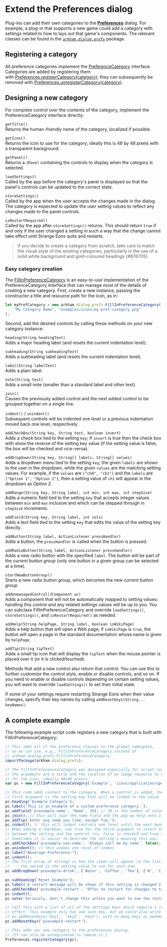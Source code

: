 # Extend the **Preferences** dialog

Plug-ins can add their own categories to the [**Preferences**](um-ui-preferences.md) dialog. For example, a plug-in that supports a new game could add a category with settings related to how to lays out that game's components. The relevant classes can be found in the [`arkham.dialog.prefs`](assets/javadoc/ca/cgjennings/apps/arkham/dialog/prefs/package-summary.html) package.

## Registering a category

All preference categories implement the [PreferenceCategory](assets/javadoc/ca/cgjennings/apps/arkham/dialog/prefs/PreferenceCategory.html) interface. Categories are added by registering them with [Preferences.registerCategory(category)](assets/javadoc/ca/cgjennings/apps/arkham/dialog/prefs/Preferences.html#registerCategory-ca.cgjennings.apps.arkham.dialog.prefs.PreferenceCategory-); they can subsequently be removed with [Preferences.unregisterCategory(category)](assets/javadoc/ca/cgjennings/apps/arkham/dialog/prefs/Preferences.html#unregisterCategory-ca.cgjennings.apps.arkham.dialog.prefs.PreferenceCategory-). 

## Designing a new category

For complete control over the contents of the category, implement the PreferenceCategory interface directly:

`getTitle()`  
Returns the human-friendly name of the category, localized if possible.

`getIcon()`  
Returns the icon to use for the category; ideally this is 48 by 48 pixels with a transparent background.

`getPanel()`  
Returns a `JPanel` containing the controls to display when the category is selected.

`loadSettings()`  
Called by the app before the category's panel is displayed so that the panel's controls can be updated to the correct state.

`storeSettings()`  
Called by the app when the user accepts the changes made in the dialog. The category is expected to update the user setting values to reflect any changes made to the panel controls.

`isRestartRequired()`  
Called by the app after `storeSettings()` returns. This should return `true` if and only if the user changed a setting in such a way that the change cannot take effect until Strange Eons quits and restarts.

> If you decide to create a category from scratch, take care to match the visual style of the existing categories, particularly in the use of a solid white background and gold-coloured headings (#876705).

### Easy category creation

The [FillInPreferenceCategory](assets/javadoc/ca/cgjennings/apps/arkham/dialog/prefs/FillInPreferenceCategory.html) is an easy-to-use implementation of the PreferenceCategory interface that can manage most of the details of creating a new category. First, create a new instance, passing the constructor a title and resource path for the icon, as in:

```js
let myPrefCategory = new arkham.dialog.prefs.FillInPreferenceCategory(
	"My Category Name", "examples/icons/my-pref-category.png"
);
```

Second, add the desired controls by calling these methods on your new category instance:

`heading(String headingText)`   
Adds a major heading label (and resets the current indentation level).

`subheading(String subheadingText)`  
Adds a subheading label (and resets the current indentation level).

`label(String labelText)`  
Adds a plain label.

`note(String text)`  
Adds a small note (smaller than a standard label and other text).

`join()`  
Causes the previously added control and the next added control to be grouped together on a single line.

`indent()` / `unindent()`  
Subsequent controls will be indented one level or a previous indentation moved back one level, respectively.

`addCheckBox(String key, String text, boolean invert)`  
Adds a check box tied to the setting `key`; if `invert` is true then the check box with show the reverse of the setting key value (if the setting value is false, the box will be checked and vice-versa).

`addDropDown(String key, String[] labels, String[] values)`  
Adds a dropdown menu tied to the setting `key`; the given `labels` are shown to the user in the dropdown, while the given `values` are the matching setting values. For example, if the `values` are `["ch0", "ch1"]` and the `labels` are `["Option 1", "Option 2"]`, then a setting value of `ch1` will appear in the dropdown as *Option 2*.

`addRange(String key, String label, int min, int max, int stepSize)`  
Adds a numeric field tied to the setting `key` that accepts integer values between `min` and `max` inclusive and which can be stepped through in `stepSize` increments.

`addField(String key, String label, int cols)`  
Adds a text field tied to the setting `key` that edits the value of the setting key directly.

`addButton(String label, ActionListener pressHandler)`  
Adds a button; the `pressHandler` is called when the button is pressed.

`addRadioButton(String label, ActionListener pressHandler)`  
Adds a new radio button with the specified `label`. The button will be part of the *current button group* (only one button in a given group can be selected at a time).

`startNewButtonGroup()`  
Starts a new radio button group, which becomes the new *current button group*.

`addUnmanagedControl(JComponent uc)`  
Adds a component that will not be automatically mapped to setting values; handling this control and any related settings values will be up to you. You can subclass FillInPreferenceCategory and override `loadSettings()`, `storeSettings()`, and `isRestartRequired()` as needed.

`addHelp(String helpPage, String label, boolean isWikiPage)`  
Adds a help button that will open a Web page; if `isWikiPage` is `true`, the button will open a page in the standard documentation whose name is given by `helpPage`.

`addTip(String tipText)`  
Adds a small tip icon that will display the `tipText` when the mouse pointer is placed over it (or it is clicked/touched).

Methods that add a new control also return that control. You can use this to further customize the control style, enable or disable controls, and so on. If you need to enable or disable controls depending on certain setting values, you will want to override `loadSettings()` to set their initial state.

If some of your settings require restarting Strange Eons when their value changes, specify their key names by calling `addResetKeys(String... keyNames)`.

## A complete example

The following example script code registers a new category that is built with FillInPreferenceCategory:

```js
// This adds all of the preference classes to the global namespace,
// so we can use, e.g., FillInPreferenceCategory instead of
// arkham.dialog.prefs.FillInPreferenceCategory.
importPackage(arkham.dialog.prefs);

// The FillInPreferencesCategory was designed especially for script code
// the arguments are a title and the location of an image resource to use
// for the icon, ideally 48x48 pixels.
var pc = new FillInPreferenceCategory('Example', 'icons/application/update.png');

// This code adds content to the category. When a control is added, the
// first argument is the setting key that will be linked to the value.
pc.heading('Example Category');
pc.label('This is an example of a custom preference category.');
pc.addField('pcexample-name', 'Name', 30); // 30 is the number of columns
pc.join(); // this will join the name field and the pop-up help onto a single line
pc.addTip('Enter any name you like, except Tim.');
pc.indent(); // this will indent controls one level until the next heading or subheading
// When adding a checkbox, use true for the third argument to invert the relationship
// between the setting and the control (so, false is checked and true is unchecked).
// Sometimes it is easier to describe the setting's meaning this way.
pc.addCheckBox('pcexample-use-name', 'Always call me by name', false);
pc.unindent(); // this undoes one level of indent
pc.label("Beverage Preference:");
pc.indent();
// The first array of strings is how the items will appear in the list;
//     the second is the setting value to use for each one:
pc.addDropDown('pcexample-drink', ['Water', 'Coffee', 'Tea'], ['W', 'C', 'T']);

pc.subheading('Reset Example');
pc.label('A restart message will be shown if this setting is changed');
pc.addCheckBox('pcexample-restart', 'Offer to restart for changes to take effect', false);
pc.indent();
pc.note('Seriously, don\'t change this unless you want to see the restart banner.');

// Call this with a list of all of the settings keys which require a restart to take
// effect. This example only has one such key, but we could also write something like
// pc.addResetKeys('key1', 'key2', 'key3'), with as many keys as needed.
pc.addResetKeys('pcexample-restart');

// This adds our new category to the preferences dialog.
// (It can also be unregistered to remove it.)
Preferences.registerCategory(pc);
```